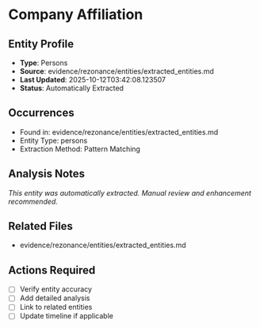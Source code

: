 # Company Affiliation

## Entity Profile
- **Type**: Persons
- **Source**: evidence/rezonance/entities/extracted_entities.md
- **Last Updated**: 2025-10-12T03:42:08.123507
- **Status**: Automatically Extracted

## Occurrences
- Found in: evidence/rezonance/entities/extracted_entities.md
- Entity Type: persons
- Extraction Method: Pattern Matching

## Analysis Notes
*This entity was automatically extracted. Manual review and enhancement recommended.*

## Related Files
- evidence/rezonance/entities/extracted_entities.md

## Actions Required
- [ ] Verify entity accuracy
- [ ] Add detailed analysis
- [ ] Link to related entities
- [ ] Update timeline if applicable
